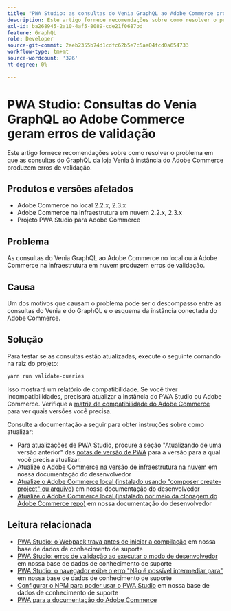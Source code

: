 ```yaml
---
title: "PWA Studio: as consultas do Venia GraphQL ao Adobe Commerce produzem erros de validação"
description: Este artigo fornece recomendações sobre como resolver o problema em que as consultas do GraphQL da loja Venia à instância do Adobe Commerce produzem erros de validação.
exl-id: ba268945-2a10-4af5-8089-cde21f0687bd
feature: GraphQL
role: Developer
source-git-commit: 2aeb2355b74d1cdfc62b5e7c5aa04fcd0a654733
workflow-type: tm+mt
source-wordcount: '326'
ht-degree: 0%

---
```


# PWA Studio: Consultas do Venia GraphQL ao Adobe Commerce geram erros de validação

Este artigo fornece recomendações sobre como resolver o problema em que as consultas do GraphQL da loja Venia à instância do Adobe Commerce produzem erros de validação.

## Produtos e versões afetados

* Adobe Commerce no local 2.2.x, 2.3.x
* Adobe Commerce na infraestrutura em nuvem 2.2.x, 2.3.x
* Projeto PWA Studio para Adobe Commerce

## Problema

As consultas do Venia GraphQL ao Adobe Commerce no local ou à Adobe Commerce na infraestrutura em nuvem produzem erros de validação.

## Causa

Um dos motivos que causam o problema pode ser o descompasso entre as consultas do Venia e do GraphQL e o esquema da instância conectada do Adobe Commerce.

## Solução

Para testar se as consultas estão atualizadas, execute o seguinte comando na raiz do projeto:

```bash
yarn run validate-queries
```

Isso mostrará um relatório de compatibilidade. Se você tiver incompatibilidades, precisará atualizar a instância do PWA Studio ou Adobe Commerce. Verifique a [matriz de compatibilidade do Adobe Commerce](https://developer.adobe.com/commerce/pwa-studio/integrations/adobe-commerce/version-compatibility/) para ver quais versões você precisa.

Consulte a documentação a seguir para obter instruções sobre como atualizar:

* Para atualizações de PWA Studio, procure a seção &quot;Atualizando de uma versão anterior&quot; das [notas de versão de PWA](https://github.com/magento/pwa-studio/releases/) para a versão para a qual você precisa atualizar.
* [Atualize o Adobe Commerce na versão de infraestrutura na nuvem](https://experienceleague.adobe.com/en/docs/commerce-cloud-service/user-guide/develop/upgrade/commerce-version) em nossa documentação do desenvolvedor
* [Atualize o Adobe Commerce local (instalado usando &quot;composer create-project&quot; ou arquivo)](https://experienceleague.adobe.com/en/docs/commerce-operations/upgrade-guide/implementation/perform-upgrade) em nossa documentação do desenvolvedor
* [Atualize o Adobe Commerce local (instalado por meio da clonagem do Adobe Commerce repo)](https://experienceleague.adobe.com/en/docs/commerce-operations/upgrade-guide/developer/git-installs) em nossa documentação do desenvolvedor

## Leitura relacionada

* [PWA Studio: o Webpack trava antes de iniciar a compilação](/help/troubleshooting/miscellaneous/pwa-studio-webpack-hangs-before-beginning-compilation.md) em nossa base de dados de conhecimento de suporte
* [PWA Studio: erros de validação ao executar o modo de desenvolvedor](/help/troubleshooting/miscellaneous/pwa-studio-validation-errors-when-running-developer-mode.md) em nossa base de dados de conhecimento de suporte
* [PWA Studio: o navegador exibe o erro &quot;Não é possível intermediar para&quot;](/help/troubleshooting/miscellaneous/pwa-studio-browser-displays-cannot-proxy-to-error.md) em nossa base de dados de conhecimento de suporte
* [Configurar o NPM para poder usar o PWA Studio](/help/how-to/general/configure-npm-to-be-able-to-use-pwa-studio.md) em nossa base de dados de conhecimento de suporte
* [PWA para a documentação do Adobe Commerce](https://magento.github.io/pwa-studio/)
